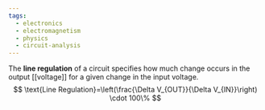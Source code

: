 ```yaml
---
tags:
  - electronics
  - electromagnetism
  - physics
  - circuit-analysis
---
```

The **line regulation** of a circuit specifies how much change occurs in the output [[voltage]] for a given change in the input voltage.
$$
\text{Line Regulation}=\left(\frac{\Delta V_{OUT}}{\Delta V_{IN}}\right) \cdot 100\%
$$

